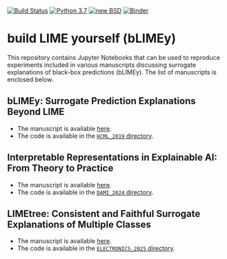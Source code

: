 [![Build Status](https://github.com/So-Cool/bLIMEy/actions/workflows/test-notebooks.yml/badge.svg)](https://github.com/So-Cool/bLIMEy/actions/workflows/test-notebooks.yml)
[![Python 3.7](https://img.shields.io/badge/python-3.7-blue.svg)](https://github.com/So-Cool/bLIMEy)
[![new BSD](https://img.shields.io/github/license/So-Cool/bLIMEy.svg)](https://github.com/So-Cool/bLIMEy/blob/master/LICENCE)
[![Binder](https://mybinder.org/badge_logo.svg)](https://mybinder.org/v2/gh/So-Cool/bLIMEy/master)

# build LIME yourself (bLIMEy) #

This repository contains Jupyter Notebooks that can be used to reproduce
experiments included in various manuscripts discussing surrogate explanations
of black-box predictions (bLIMEy). The list of manuscripts is enclosed below.

## bLIMEy: Surrogate Prediction Explanations Beyond LIME ##

* The manuscript is available [here][blimey].
* The code is available in the [`HCML_2019` directory][hcml19].

[blimey]: https://arxiv.org/abs/1910.13016
[hcml19]: https://github.com/So-Cool/bLIMEy/tree/master/HCML_2019

## Interpretable Representations in Explainable AI: From Theory to Practice ##

* The manuscript is available [here][ir].
* The code is available in the [`DAMI_2024` directory][dami24].

[ir]: https://doi.org/10.1007/s10618-024-01010-5
[dami24]: https://github.com/So-Cool/bLIMEy/tree/master/DAMI_2024

## LIMEtree: Consistent and Faithful Surrogate Explanations of Multiple Classes ##

* The manuscript is available [here][limetree].
* The code is available in the [`ELECTRONICS_2025` directory][electronics].

[limetree]: https://arxiv.org/abs/2005.01427
[electronics]: https://github.com/So-Cool/bLIMEy/tree/master/ELECTRONICS_2025

